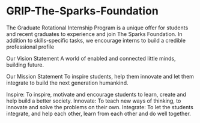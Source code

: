 # GRIP-The-Sparks-Foundation
The Graduate Rotational Internship Program is a unique offer for students and recent graduates to experience and join The Sparks Foundation. In addition to skills-specific tasks, we encourage interns to build a credible professional profile

Our Vision Statement
A world of enabled and connected little minds, building future.

Our Mission Statement
To inspire students, help them innovate and let them integrate to build the next generation humankind.

Inspire: To inspire, motivate and encourage students to learn, create and help build a better society.
Innovate: To teach new ways of thinking, to innovate and solve the problems on their own.
Integrate: To let the students integrate, and help each other, learn from each other and do well together.
